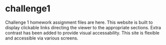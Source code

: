 # challenge1
Challenge 1 homework assignment files are here. 
This website is built to display clickable links directing the viewer to the appropriate sections. 
Extra contrast has been added to provide visual accessability.
This site is flexible and accessible via various screens. 
